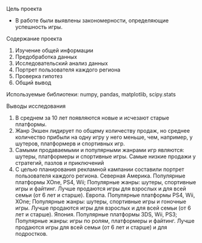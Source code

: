 Цель проекта
 - В работе были выявлены закономерности, определяющие успешность игры. 

Содержание проекта
1. Изучение общей информации
2. Предобработка данных
3. Исследовательский анализ данных
4. Портрет пользователя каждого региона
5. Проверка гипотез
6. Общий вывод

Используемые библиотеки: numpy, pandas, matplotlib, scipy.stats

Выводы исследования
1. В среднем за 10 лет появляются новые и исчезают старые платформы.
2. Жанр Экшен лидирует по общему количеству продаж, но среднее количество прибыли на одну игру у него меньше, чем, например, у шутеров, платформерв и спортивных игр.
3. Самыми продаваемыми и популярными жанрами игр являются: шутеры, платформеры и спортивные игры. Самые низкие продажи у стратегий, пазлов и приключений
4. С целью планирования рекламной кампании составили портрет пользователя каждого региона.
Северная Америка. Популярные платформы XOne, PS4, Wii; Популярные жанры: шутеры, спортивные игры и файтинг. Лучше продаются игры для взрослых и для всей семьи (от 6 лет и старше).
Европа. Популярные платформы PS4, Wii, XOne; Популярные жанры: шутеры, спортивные игры и гоночные игры. Лучше продаются игры для взрослых и для всей семьи (от 6 лет и старше).
Япония. Популярные платформы 3DS, Wii, PS3; Популярные жанры: игры по ролям, платформеры и файтинг. Лучше продаются игры для всей семьи (от 6 лет и старше) и для подростков.
